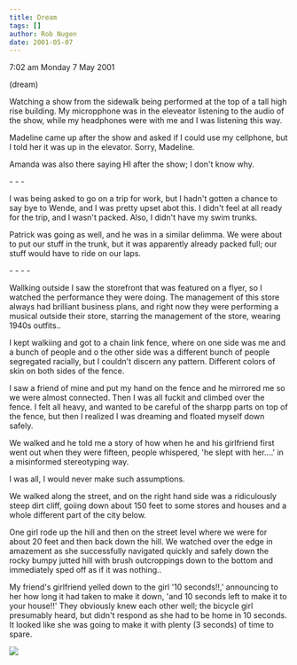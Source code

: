 ```yaml
---
title: Dream
tags: []
author: Rob Nugen
date: 2001-05-07
---
```


<p class=date>7:02 am Monday 7 May 2001</p>

<p class=note>(dream)</p>

<p class=dream>Watching a show from the sidewalk being
performed at the top of a tall high rise building.  My
micropphone was in the eleveator listening to the
audio of the show, while my headphones were with me
and I was listening this way.</p>

<p class=dream>Madeline came up after the show and
asked if I could use my cellphone, but I told her it
was  up in the elevator.  Sorry, Madeline.</p>

<p class=dream>Amanda was also there saying HI after
the show; I don't know why.</p>

<p>- - -</p>

<p class=dream>I was  being asked to go on a trip for
work, but I hadn't gotten a chance to say bye to
Wende, and I was pretty upset abot this.  I didn't
feel at all ready for the trip, and I wasn't packed. 
Also,  I didn't have my swim  trunks.</p>

<p class=dream>Patrick was going as well, and he was
in a similar delimma.  We were about to put our stuff
in the trunk, but it was apparently already packed
full; our stuff would have to ride  on our laps.</p>

<p>-  -  -  -</p>

<p class=dream>Wallking outside I  saw the storefront
that  was featured on a flyer,  so I watched the
performance they were doing.  The management of this
store always had brilliant business plans, and right
now they were performing a musical outside their
store, starring the management of the store, wearing 
1940s  outfits..</p>

<p class=dream>I  kept walkiing and got to a chain
link fence, where on one side was me and a bunch of
people and o the other side was a different bunch of
people segregated racially, but I couldn't discern any
pattern.  Different colors of skin on  both sides  of
the fence.</p>

<p class=dream>I saw a friend of mine and put my hand
on the fence and he mirrored me so we were almost
connected.  Then I was all fuckit and climbed over the
 fence.  I felt all heavy, and wanted to be careful of
the sharpp parts on top of the fence, but then I
realized I was dreaming and floated  myself down
safely.</p>

<p class=dream>We  walked and he told me a story of
how when he and his girlfriend  first went out when
they were fifteen, people whispered, 'he slept with
her....' in a misinformed stereotyping way.</p>

<p class=dream>I was all, I would never make such
assumptions.</p>

<p class=dream>We walked along the street, and on the
right hand side was a ridiculously steep dirt cliff,
goiing down about 150 feet to some stores and houses
and a whole different part of the city below.</p>

<p class=dream>One girl  rode up the hill  and then on
the street level where we were for about 20 feet and
then back down the hill.  We watched over the edge  in
amazement as  she successfully navigated quickly and
safely down the rocky bumpy jutted hill with brush 
outcroppings down to the bottom and immediately sped
off as if it was nothing..</p>

<p class=dream>My friend's girlfriend yelled down to
the girl '10 seconds!!,' announcing to her how long it
had taken to make it  down, 'and 10 seconds left to
make it to your house!!'  They obviously knew each
other well; the bicycle girl presumably heard, but
didn't respond as she had to be home in 10 seconds. 
It looked like she was going to make it with plenty 
(3 seconds) of time to spare.</p>

<p><img src="/images/rob/wL-ROB.gif"/></p>
